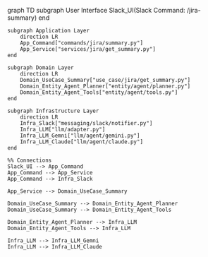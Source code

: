 graph TD
    subgraph User Interface
        Slack_UI(Slack Command: /jira-summary)
    end

    subgraph Application Layer
        direction LR
        App_Command["commands/jira/summary.py"]
        App_Service["services/jira/get_summary.py"]
    end

    subgraph Domain Layer
        direction LR
        Domain_UseCase_Summary["use_case/jira/get_summary.py"]
        Domain_Entity_Agent_Planner["entity/agent/planner.py"]
        Domain_Entity_Agent_Tools["entity/agent/tools.py"]
    end

    subgraph Infrastructure Layer
        direction LR
        Infra_Slack["messaging/slack/notifier.py"]
        Infra_LLM["llm/adapter.py"]
        Infra_LLM_Gemni["llm/agent/gemini.py"]
        Infra_LLM_Claude["llm/agent/claude.py"]
    end

    %% Connections
    Slack_UI --> App_Command
    App_Command --> App_Service
    App_Command --> Infra_Slack

    App_Service --> Domain_UseCase_Summary

    Domain_UseCase_Summary --> Domain_Entity_Agent_Planner
    Domain_UseCase_Summary --> Domain_Entity_Agent_Tools

    Domain_Entity_Agent_Planner --> Infra_LLM
    Domain_Entity_Agent_Tools --> Infra_LLM

    Infra_LLM --> Infra_LLM_Gemni
    Infra_LLM --> Infra_LLM_Claude
